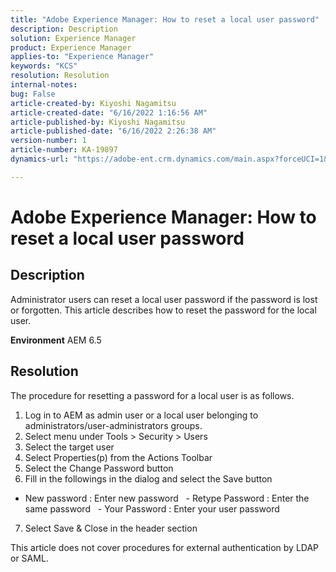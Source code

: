 ```yaml
---
title: "Adobe Experience Manager: How to reset a local user password"
description: Description
solution: Experience Manager
product: Experience Manager
applies-to: "Experience Manager"
keywords: "KCS"
resolution: Resolution
internal-notes: 
bug: False
article-created-by: Kiyoshi Nagamitsu
article-created-date: "6/16/2022 1:16:56 AM"
article-published-by: Kiyoshi Nagamitsu
article-published-date: "6/16/2022 2:26:38 AM"
version-number: 1
article-number: KA-19897
dynamics-url: "https://adobe-ent.crm.dynamics.com/main.aspx?forceUCI=1&pagetype=entityrecord&etn=knowledgearticle&id=dd2de100-12ed-ec11-bb3d-000d3a5b0b5f"

---
```

# Adobe Experience Manager: How to reset a local user password

## Description


Administrator users can reset a local user password if the password is lost or forgotten.
 This article describes how to reset the password for the local user.

<b>Environment</b>
 AEM 6.5


## Resolution


The procedure for resetting a password for a local user is as follows.

1. Log in to AEM as admin user or a local user belonging to administrators/user-administrators groups.
 2. Select menu under Tools &gt; Security &gt; Users
 3. Select the target user
 4. Select Properties(p) from the Actions Toolbar
 5. Select the Change Password button
 6. Fill in the followings in the dialog and select the Save button

- New password : Enter new password
   - Retype Password : Enter the same password
   - Your Password : Enter your user password

7. Select Save & Close in the header section

This article does not cover procedures for external authentication by LDAP or SAML.
